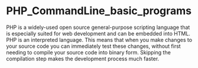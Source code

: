 # PHP_CommandLine_basic_programs
 PHP is a widely-used open source general-purpose scripting language that is especially suited for web development and can be embedded into HTML.  PHP is an interpreted language. This means that when you make changes to your source code you can immediately test these changes, without first needing to compile your source code into binary form. Skipping the compilation step makes the development process much faster.

